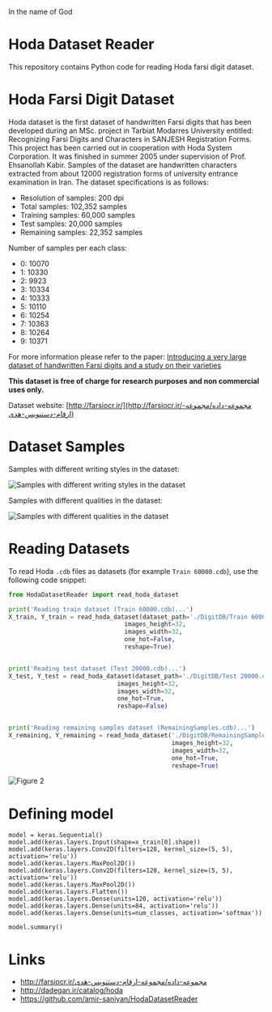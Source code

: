 In the name of God

# Hoda Dataset Reader
This repository contains Python code for reading Hoda farsi digit dataset.

# Hoda Farsi Digit Dataset
Hoda dataset is the first dataset of handwritten Farsi digits that has been developed during an MSc. project in Tarbiat
Modarres University entitled: Recognizing Farsi Digits and Characters in SANJESH Registration Forms. This project has
been carried out in cooperation with Hoda System Corporation. It was finished in summer 2005 under supervision of Prof.
Ehsanollah Kabir.
Samples of the dataset are handwritten characters extracted from about 12000 registration forms of university entrance
examination in Iran. The dataset specifications is as follows:

* Resolution of samples: 200 dpi
* Total samples: 102,352 samples
* Training samples: 60,000 samples
* Test samples: 20,000 samples
* Remaining samples: 22,352 samples

Number of samples per each class:
* 0: 10070
* 1: 10330
* 2: 9923
* 3: 10334
* 4: 10333
* 5: 10110
* 6: 10254
* 7: 10363
* 8: 10264
* 9: 10371

For more information please refer to the paper: [Introducing a very large dataset of handwritten Farsi digits and a
study on their varieties](http://farsiocr.ir/Archive/dataset_PRL.pdf)

**This dataset is free of charge for research purposes and non commercial uses only.**

Dataset website: [http://farsiocr.ir/](http://farsiocr.ir/مجموعه-داده/مجموعه-ارقام-دستنویس-هدی)

# Dataset Samples

Samples with different writing styles in the dataset:

![Samples with different writing styles in the dataset](Farsi_Digits_Sample_1.gif)

Samples with different qualities in the dataset:

![Samples with different qualities in the dataset](Farsi_Digits_Sample_2.gif)


# Reading Datasets
To read Hoda `.cdb` files as datasets (for example `Train 60000.cdb`), use the following code snippet:

```Python
from HodaDatasetReader import read_hoda_dataset

print('Reading train dataset (Train 60000.cdb)...')
X_train, Y_train = read_hoda_dataset(dataset_path='./DigitDB/Train 60000.cdb',
                                images_height=32,
                                images_width=32,
                                one_hot=False,
                                reshape=True)


print('Reading test dataset (Test 20000.cdb)...')
X_test, Y_test = read_hoda_dataset(dataset_path='./DigitDB/Test 20000.cdb',
                              images_height=32,
                              images_width=32,
                              one_hot=True,
                              reshape=False)


print('Reading remaining samples dataset (RemainingSamples.cdb)...')
X_remaining, Y_remaining = read_hoda_dataset('./DigitDB/RemainingSamples.cdb',
                                             images_height=32,
                                             images_width=32,
                                             one_hot=True,
                                             reshape=True)
```

![Figure 2](Figure_2.png)


# Defining model
```
model = keras.Sequential()
model.add(keras.layers.Input(shape=x_train[0].shape))
model.add(keras.layers.Conv2D(filters=128, kernel_size=(5, 5), activation='relu'))
model.add(keras.layers.MaxPool2D())
model.add(keras.layers.Conv2D(filters=128, kernel_size=(5, 5), activation='relu'))
model.add(keras.layers.MaxPool2D())
model.add(keras.layers.Flatten())
model.add(keras.layers.Dense(units=120, activation='relu'))
model.add(keras.layers.Dense(units=84, activation='relu'))
model.add(keras.layers.Dense(units=num_classes, activation='softmax'))

model.summary()
```


# Links
* http://farsiocr.ir/مجموعه-داده/مجموعه-ارقام-دستنویس-هدی
* http://dadegan.ir/catalog/hoda
* https://github.com/amir-saniyan/HodaDatasetReader
